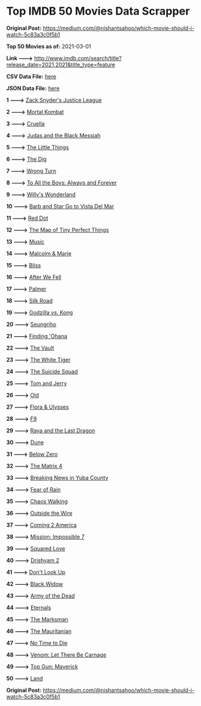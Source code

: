 # Top IMDB 50 Movies Data Scrapper

**Original Post:** https://medium.com/@nishantsahoo/which-movie-should-i-watch-5c83a3c0f5b1

**Top 50 Movies as of:** 2021-03-01

**Link --->** http://www.imdb.com/search/title?release_date=2021,2021&title_type=feature

**CSV Data File:** [here](/Data/data.csv)

**JSON Data File:** [here](/Data/data.json)

**1 --->** [Zack Snyder's Justice League](https://www.imdb.com/title/tt12361974/?ref_=adv_li_tt)

**2 --->** [Mortal Kombat](https://www.imdb.com/title/tt0293429/?ref_=adv_li_tt)

**3 --->** [Cruella](https://www.imdb.com/title/tt3228774/?ref_=adv_li_tt)

**4 --->** [Judas and the Black Messiah](https://www.imdb.com/title/tt9784798/?ref_=adv_li_tt)

**5 --->** [The Little Things](https://www.imdb.com/title/tt10016180/?ref_=adv_li_tt)

**6 --->** [The Dig](https://www.imdb.com/title/tt3661210/?ref_=adv_li_tt)

**7 --->** [Wrong Turn](https://www.imdb.com/title/tt9110170/?ref_=adv_li_tt)

**8 --->** [To All the Boys: Always and Forever](https://www.imdb.com/title/tt10676012/?ref_=adv_li_tt)

**9 --->** [Willy's Wonderland](https://www.imdb.com/title/tt8114980/?ref_=adv_li_tt)

**10 --->** [Barb and Star Go to Vista Del Mar](https://www.imdb.com/title/tt3797512/?ref_=adv_li_tt)

**11 --->** [Red Dot](https://www.imdb.com/title/tt11307814/?ref_=adv_li_tt)

**12 --->** [The Map of Tiny Perfect Things](https://www.imdb.com/title/tt11080108/?ref_=adv_li_tt)

**13 --->** [Music](https://www.imdb.com/title/tt7541720/?ref_=adv_li_tt)

**14 --->** [Malcolm & Marie](https://www.imdb.com/title/tt12676326/?ref_=adv_li_tt)

**15 --->** [Bliss](https://www.imdb.com/title/tt10333426/?ref_=adv_li_tt)

**16 --->** [After We Fell](https://www.imdb.com/title/tt13069986/?ref_=adv_li_tt)

**17 --->** [Palmer](https://www.imdb.com/title/tt6857376/?ref_=adv_li_tt)

**18 --->** [Silk Road](https://www.imdb.com/title/tt7937254/?ref_=adv_li_tt)

**19 --->** [Godzilla vs. Kong](https://www.imdb.com/title/tt5034838/?ref_=adv_li_tt)

**20 --->** [Seungriho](https://www.imdb.com/title/tt12838766/?ref_=adv_li_tt)

**21 --->** [Finding 'Ohana](https://www.imdb.com/title/tt10332588/?ref_=adv_li_tt)

**22 --->** [The Vault](https://www.imdb.com/title/tt9742794/?ref_=adv_li_tt)

**23 --->** [The White Tiger](https://www.imdb.com/title/tt6571548/?ref_=adv_li_tt)

**24 --->** [The Suicide Squad](https://www.imdb.com/title/tt6334354/?ref_=adv_li_tt)

**25 --->** [Tom and Jerry](https://www.imdb.com/title/tt1361336/?ref_=adv_li_tt)

**26 --->** [Old](https://www.imdb.com/title/tt10954652/?ref_=adv_li_tt)

**27 --->** [Flora & Ulysses](https://www.imdb.com/title/tt8521736/?ref_=adv_li_tt)

**28 --->** [F9](https://www.imdb.com/title/tt5433138/?ref_=adv_li_tt)

**29 --->** [Raya and the Last Dragon](https://www.imdb.com/title/tt5109280/?ref_=adv_li_tt)

**30 --->** [Dune](https://www.imdb.com/title/tt1160419/?ref_=adv_li_tt)

**31 --->** [Below Zero](https://www.imdb.com/title/tt9845564/?ref_=adv_li_tt)

**32 --->** [The Matrix 4](https://www.imdb.com/title/tt10838180/?ref_=adv_li_tt)

**33 --->** [Breaking News in Yuba County](https://www.imdb.com/title/tt7737640/?ref_=adv_li_tt)

**34 --->** [Fear of Rain](https://www.imdb.com/title/tt10037014/?ref_=adv_li_tt)

**35 --->** [Chaos Walking](https://www.imdb.com/title/tt2076822/?ref_=adv_li_tt)

**36 --->** [Outside the Wire](https://www.imdb.com/title/tt10451914/?ref_=adv_li_tt)

**37 --->** [Coming 2 America](https://www.imdb.com/title/tt6802400/?ref_=adv_li_tt)

**38 --->** [Mission: Impossible 7](https://www.imdb.com/title/tt9603212/?ref_=adv_li_tt)

**39 --->** [Squared Love](https://www.imdb.com/title/tt13846542/?ref_=adv_li_tt)

**40 --->** [Drishyam 2](https://www.imdb.com/title/tt12361178/?ref_=adv_li_tt)

**41 --->** [Don't Look Up](https://www.imdb.com/title/tt11286314/?ref_=adv_li_tt)

**42 --->** [Black Widow](https://www.imdb.com/title/tt3480822/?ref_=adv_li_tt)

**43 --->** [Army of the Dead](https://www.imdb.com/title/tt0993840/?ref_=adv_li_tt)

**44 --->** [Eternals](https://www.imdb.com/title/tt9032400/?ref_=adv_li_tt)

**45 --->** [The Marksman](https://www.imdb.com/title/tt6902332/?ref_=adv_li_tt)

**46 --->** [The Mauritanian](https://www.imdb.com/title/tt4761112/?ref_=adv_li_tt)

**47 --->** [No Time to Die](https://www.imdb.com/title/tt2382320/?ref_=adv_li_tt)

**48 --->** [Venom: Let There Be Carnage](https://www.imdb.com/title/tt7097896/?ref_=adv_li_tt)

**49 --->** [Top Gun: Maverick](https://www.imdb.com/title/tt1745960/?ref_=adv_li_tt)

**50 --->** [Land](https://www.imdb.com/title/tt10265034/?ref_=adv_li_tt)

**Original Post:** https://medium.com/@nishantsahoo/which-movie-should-i-watch-5c83a3c0f5b1
